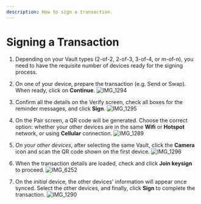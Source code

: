 ```yaml
---
description: How to sign a transaction.
---
```


# Signing a Transaction

1. Depending on your Vault types (2-of-2, 2-of-3, 3-of-4, or m-of-n), you need to have the requisite number of devices ready for the signing process.&#x20;

2. On one of your device, prepare the transaction (e.g. Send or Swap). When ready, click on **Continue**.&#x20;
![IMG_1294](https://github.com/SamYap0/Voltix-docs/assets/96066776/f9a8e986-85ad-4c19-a4bf-f66a9a0e8162)

3. Confirm all the details on the Verify screen, check all boxes for the reminder messages, and click **Sign**.&#x20;
![IMG_1295](https://github.com/SamYap0/Voltix-docs/assets/96066776/f1982625-164d-4e22-b90b-54b0da1d3abe)

4. On the Pair screen, a QR code will be generated. Choose the correct option: whether your other devices are in the same **Wifi** or **Hotspot** network, or using **Cellular** connection.
![IMG_1289](https://github.com/SamYap0/Voltix-docs/assets/96066776/4004bb69-c534-45de-8579-8ef2f1dfbbe5)

5. *On your other devices*, after selecting the same Vault, click the **Camera** icon and scan the QR code shown on the first device.
![IMG_1296](https://github.com/SamYap0/Voltix-docs/assets/96066776/fcd41309-8a01-4388-b067-96c6674076aa)

6. When the transaction details are loaded, check and click **Join keysign** to proceed.
![IMG_6252](https://github.com/SamYap0/Voltix-docs/assets/96066776/1fb864ec-a9e4-43dc-86db-560f7d789764)

7. On the *initial* device, the other devices' information will appear once synced. Select the other devices, and finally, click **Sign** to complete the transaction.
![IMG_1290](https://github.com/SamYap0/Voltix-docs/assets/96066776/e777c8ed-8dac-4683-ab31-4c612549534c)
